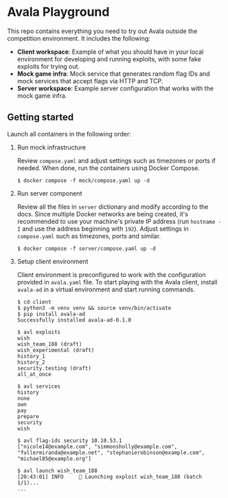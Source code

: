 # Avala Playground

This repo contains everything you need to try out Avala outside the competition environment. It includes the following:

- **Client workspace**: Example of what you should have in your local environment for developing and running exploits, with some fake exploits for trying out.
- **Mock game infra**: Mock service that generates random flag IDs and mock services that accept flags via HTTP and TCP.
- **Server workspace**: Example server configuration that works with the mock game infra.

## Getting started

Launch all containers in the following order:

1. Run mock infrastructure

    Review `compose.yaml` and adjust settings such as timezones or ports if needed. When done, run the containers using Docker Compose.

    ```console
    $ docker compose -f mock/compose.yaml up -d
    ```

2. Run server component

    Review all the files in `server` dictionary and modify according to the docs. Since multiple Docker networks are being created, it's recommended to use your machine's private IP address (run `hostname -I` and use the address beginning with `192`). Adjust settings in `compose.yaml` such as timezones, ports and similar.

    ```console
    $ docker compose -f server/compose.yaml up -d
    ```

3. Setup client environment

    Client environment is preconfigured to work with the configuration provided in `avala.yaml` file. To start playing with the Avala client, install `avala-ad` in a virtual environment and start running commands.

    ```console
    $ cd client
    $ python3 -m venv venv && source venv/bin/activate
    $ pip install avala-ad
    Successfully installed avala-ad-0.1.0
    ```
    ```console
    $ avl exploits
    wish
    wish_team_188 (draft)
    wish_experimental (draft)
    history_1
    history_2
    security.testing (draft)
    all_at_once
    ```
    ```console
    $ avl services
    history
    none
    own
    pay
    prepare
    security
    wish
    ```
    ```console
    $ avl flag-ids security 10.10.53.1
    ["nicole14@example.com", "simmonsholly@example.com", "fullermiranda@example.net", "stephanierobinson@example.com", "michael85@example.org"]
    ```
    ```console
    $ avl launch wish_team_188
    [20:43:01] INFO     🚀 Launching exploit wish_team_188 (batch 1/1)...
    ...
    ```